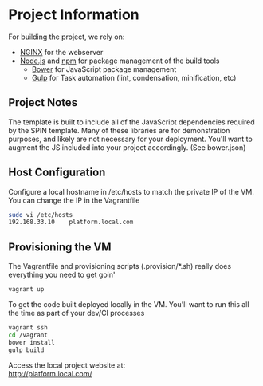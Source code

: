 # Project Information

For building the project, we rely on:

* [NGINX](https://www.nginx.com) for the webserver
* [Node.js](https://nodejs.org) and [npm](https://www.npmjs.com) for package management of the build tools
    * [Bower](https://bower.io) for JavaScript package management
    * [Gulp](http://gulpjs.com/) for Task automation (lint, condensation, minification, etc)


## Project Notes

The template is built to include all of the JavaScript dependencies required by the SPIN template.  Many of these libraries
are for demonstration purposes, and likely are not necessary for your deployment.  You'll want to augment the JS included into your project accordingly.  (See bower.json)


## Host Configuration

Configure a local hostname in /etc/hosts to match the private IP of the VM.  You can change the IP in the Vagrantfile

```bash
sudo vi /etc/hosts
192.168.33.10    platform.local.com
```

## Provisioning the VM

The Vagrantfile and provisioning scripts (.provision/*.sh) really does everything you need to get goin'

```bash
vagrant up
```

To get the code built deployed locally in the VM.  You'll want to run this all the time as part of your dev/CI processes

```bash
vagrant ssh
cd /vagrant
bower install
gulp build
```

Access the local project website at:  
http://platform.local.com/

